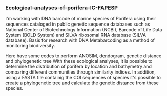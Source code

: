 ### Ecological-analyses-of-porifera-IC-FAPESP

I'm working with DNA barcode of marine species of Porifera using their sequences cataloged in public genetic sequence databases such as National Center of Biotechnology Information (NCBI), 
Barcode of Life Data System (BOLD System) and SILVA ribosomal RNA database (SILVA database). Basis for research with DNA Metabarcoding as a method of monitoring biodiversity. 

Here have some codes to perform ANOSIM, dendogram, genetic distance and phylogenetic tree 
With these ecological analyses, it is possible to determine the distribution of porifera by location and bathymetry and comparing different communities through similarity indices. 
In addition, using a FASTA file containig the COI sequences of species it's possible to create a phylogenetic tree and calculate the genetic distance from these species. 

